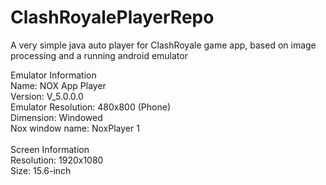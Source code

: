 # ClashRoyalePlayerRepo
A very simple java auto player for ClashRoyale game app, based on image processing and a running android emulator

Emulator Information<br />
Name: NOX App Player<br />
Version: V_5.0.0.0<br />
Emulator Resolution: 480x800 (Phone)<br />
Dimension: Windowed<br />
Nox window name: NoxPlayer 1<br />
<br />
Screen Information<br />
Resolution: 1920x1080<br />
Size: 15.6-inch<br />
